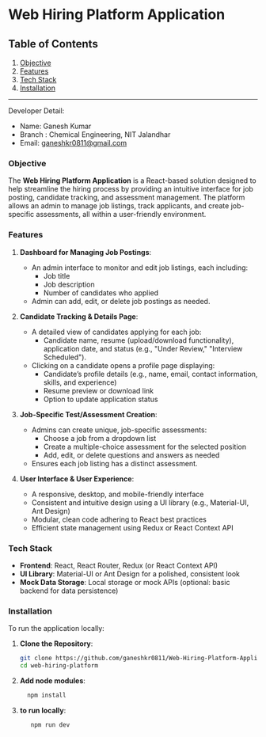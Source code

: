 # Web Hiring Platform Application



## Table of Contents
1. [Objective](#objective)
2. [Features](#features)
3. [Tech Stack](#tech-stack)
4. [Installation](#installation)


---
Developer Detail:

- Name: Ganesh Kumar
- Branch : Chemical Engineering, NIT Jalandhar
- Email: ganeshkr0811@gmail.com

### Objective

The **Web Hiring Platform Application** is a React-based solution designed to help streamline the hiring process by providing an intuitive interface for job posting, candidate tracking, and assessment management. The platform allows an admin to manage job listings, track applicants, and create job-specific assessments, all within a user-friendly environment.

### Features

1. **Dashboard for Managing Job Postings**:
   - An admin interface to monitor and edit job listings, each including:
     - Job title
     - Job description
     - Number of candidates who applied
   - Admin can add, edit, or delete job postings as needed.

2. **Candidate Tracking & Details Page**:
   - A detailed view of candidates applying for each job:
     - Candidate name, resume (upload/download functionality), application date, and status (e.g., "Under Review," "Interview Scheduled").
   - Clicking on a candidate opens a profile page displaying:
     - Candidate’s profile details (e.g., name, email, contact information, skills, and experience)
     - Resume preview or download link
     - Option to update application status

3. **Job-Specific Test/Assessment Creation**:
   - Admins can create unique, job-specific assessments:
     - Choose a job from a dropdown list
     - Create a multiple-choice assessment for the selected position
     - Add, edit, or delete questions and answers as needed
   - Ensures each job listing has a distinct assessment.

4. **User Interface & User Experience**:
   - A responsive, desktop, and mobile-friendly interface
   - Consistent and intuitive design using a UI library (e.g., Material-UI, Ant Design)
   - Modular, clean code adhering to React best practices
   - Efficient state management using Redux or React Context API

### Tech Stack

- **Frontend**: React, React Router, Redux (or React Context API)
- **UI Library**: Material-UI or Ant Design for a polished, consistent look
- **Mock Data Storage**: Local storage or mock APIs (optional: basic backend for data persistence)

### Installation

To run the application locally:

1. **Clone the Repository**:
   ```bash
   git clone https://github.com/ganeshkr0811/Web-Hiring-Platform-Application
   cd web-hiring-platform

2. **Add node modules**:
   ```bash
     npm install
   
3. **to run locally**:
   ```bash
      npm run dev



